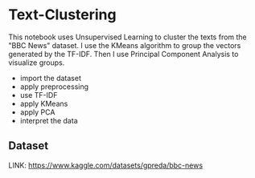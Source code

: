 # Text-Clustering

This notebook uses Unsupervised Learning to cluster the texts from the "BBC News" dataset.
I use the KMeans algorithm to group the vectors generated by the TF-IDF. Then I use Principal Component Analysis to visualize groups.

- import the dataset
- apply preprocessing
- use TF-IDF
- apply KMeans
- apply PCA
- interpret the data

## Dataset

LINK: https://www.kaggle.com/datasets/gpreda/bbc-news
